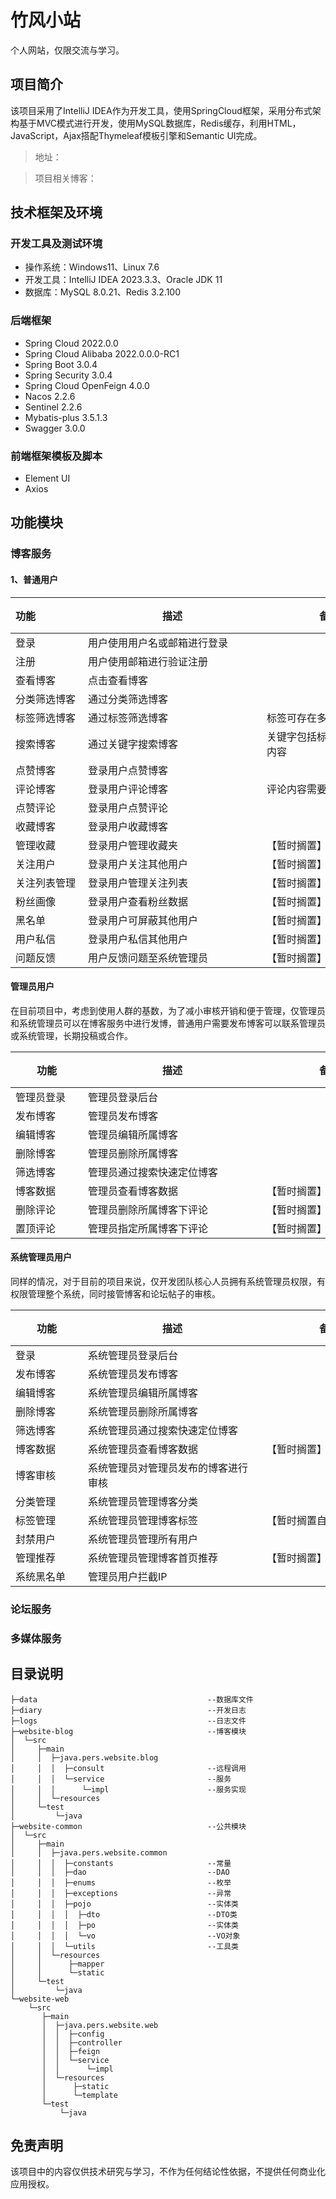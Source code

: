 # 竹风小站
个人网站，仅限交流与学习。

## 项目简介
该项目采用了IntelliJ IDEA作为开发工具，使用SpringCloud框架，采用分布式架构基于MVC模式进行开发，使用MySQL数据库，Redis缓存，利用HTML，JavaScript，Ajax搭配Thymeleaf模板引擎和Semantic UI完成。

> 地址：

> 项目相关博客：

## 技术框架及环境
### 开发工具及测试环境
- 操作系统：Windows11、Linux 7.6
- 开发工具：IntelliJ IDEA 2023.3.3、Oracle JDK 11
- 数据库：MySQL 8.0.21、Redis 3.2.100
### 后端框架
- Spring Cloud 2022.0.0
- Spring Cloud Alibaba 2022.0.0.0-RC1
- Spring Boot 3.0.4
- Spring Security 3.0.4
- Spring Cloud OpenFeign 4.0.0
- Nacos 2.2.6
- Sentinel 2.2.6
- Mybatis-plus 3.5.1.3
- Swagger 3.0.0
### 前端框架模板及脚本
- Element UI
- Axios

## 功能模块
### 博客服务

#### 1、普通用户

| <div style="width:100px">功能</div> | <div style="width:270px">描述</div> | <div style="width:200px">备注</div> | <div style="width:10px">状态</div> |
|:----------------------------------|-----------------------------------|-----------------------------------|:--------------------------------:|
| 登录                                | 用户使用用户名或邮箱进行登录                    |                                   |                ❌                 |
| 注册                                | 用户使用邮箱进行验证注册                      |                                   |                ❌                 |
| 查看博客                              | 点击查看博客                            |                                   |                ❌                 |
| 分类筛选博客                            | 通过分类筛选博客                          |                                   |                ❌                 |
| 标签筛选博客                            | 通过标签筛选博客                          | 标签可存在多个                           |                ❌                 |
| 搜索博客                              | 通过关键字搜索博客                         | 关键字包括标题、用户名、内容                    |                ❌                 |
| 点赞博客                              | 登录用户点赞博客                          |                                   |                ❌                 |
| 评论博客                              | 登录用户评论博客                          | 评论内容需要脱敏                          |                ❌                 |
| 点赞评论                              | 登录用户点赞评论                          |                                   |                ❌                 |
| 收藏博客                              | 登录用户收藏博客                          |                                   |                ❌                 |
| 管理收藏                              | 登录用户管理收藏夹                         | 【暂时搁置】                            |                ❌                 |
| 关注用户                              | 登录用户关注其他用户                        | 【暂时搁置】                            |                ❌                 |
| 关注列表管理                            | 登录用户管理关注列表                        | 【暂时搁置】                            |                ❌                 |
| 粉丝画像                              | 登录用户查看粉丝数据                        | 【暂时搁置】                            |                ❌                 |
| 黑名单                               | 登录用户可屏蔽其他用户                       | 【暂时搁置】                            |                ❌                 |
| 用户私信                              | 登录用户私信其他用户                        | 【暂时搁置】                            |                ❌                 |
| 问题反馈                              | 用户反馈问题至系统管理员                      | 【暂时搁置】                            |                ❌                 |

#### 管理员用户
在目前项目中，考虑到使用人群的基数，为了减小审核开销和便于管理，仅管理员和系统管理员可以在博客服务中进行发博，普通用户需要发布博客可以联系管理员或系统管理，长期投稿或合作。

| <div style="width:100px">功能</div> | <div style="width:270px">描述</div> | <div style="width:200px">备注</div> | <div style="width:10px">状态</div> |
|-----------------------------------|-----------------------------------|-----------------------------------|:--------------------------------:|
| 管理员登录                             | 管理员登录后台                           |                                   |                ❌                 |
| 发布博客                              | 管理员发布博客                           |                                   |                ❌                 |
| 编辑博客                              | 管理员编辑所属博客                         |                                   |                ❌                 |
| 删除博客                              | 管理员删除所属博客                         |                                   |                ❌                 |
| 筛选博客                              | 管理员通过搜索快速定位博客                     |                                   |                ❌                 |
| 博客数据                              | 管理员查看博客数据                         | 【暂时搁置】                            |                ❌                 |
| 删除评论                              | 管理员删除所属博客下评论                      | 【暂时搁置】                            |                ❌                 |
| 置顶评论                              | 管理员指定所属博客下评论                      | 【暂时搁置】                            |                ❌                 |

#### 系统管理员用户
同样的情况，对于目前的项目来说，仅开发团队核心人员拥有系统管理员权限，有权限管理整个系统，同时接管博客和论坛帖子的审核。

| <div style="width:100px">功能</div> | <div style="width:270px">描述</div> | <div style="width:200px">备注</div> | <div style="width:10px">状态</div> |
|-----------------------------------|-----------------------------------|-----------------------------------|:--------------------------------:|
| 登录                                | 系统管理员登录后台                         |                                   |                ❌                 |
| 发布博客                              | 系统管理员发布博客                         |                                   |                ❌                 |
| 编辑博客                              | 系统管理员编辑所属博客                       |                                   |                ❌                 |
| 删除博客                              | 系统管理员删除所属博客                       |                                   |                ❌                 |
| 筛选博客                              | 系统管理员通过搜索快速定位博客                   |                                   |                ❌                 |
| 博客数据                              | 系统管理员查看博客数据                       | 【暂时搁置】                            |                ❌                 |
| 博客审核                              | 系统管理员对管理员发布的博客进行审核                |                                   |                ❌                 |
| 分类管理                              | 系统管理员管理博客分类                       |                                   |                ❌                 |
| 标签管理                              | 系统管理员管理博客标签                       | 【暂时搁置自定义】                         |                ❌                 |
| 封禁用户                              | 系统管理员管理所有用户                       |                                   |                ❌                 |
| 管理推荐                              | 系统管理员管理博客首页推荐                     | 【暂时搁置】                            |                ❌                 |
| 系统黑名单                             | 管理员用户拦截IP                         |                                   |                ❌                 |

### 论坛服务

### 多媒体服务

## 目录说明

```text
├─data                                      --数据库文件
├─diary                                     --开发日志
├─logs                                      --日志文件
├─website-blog                              --博客模块
│  └─src
│     ├─main
│     │  ├─java.pers.website.blog
│     │  │  ├─consult                       --远程调用
│     │  │  └─service                       --服务
│     │  │      └─impl                      --服务实现
│     │  └─resources
│     └─test
│         └─java
├─website-common                            --公共模块
│  └─src
│     ├─main
│     │  ├─java.pers.website.common
│     │  │  ├─constants                     --常量 
│     │  │  ├─dao                           --DAO
│     │  │  ├─enums                         --枚举
│     │  │  ├─exceptions                    --异常
│     │  │  ├─pojo                          --实体类
│     │  │  │  ├─dto                        --DTO类
│     │  │  │  ├─po                         --实体类
│     │  │  │  └─vo                         --VO对象
│     │  │  └─utils                         --工具类
│     │  └─resources
│     │      ├─mapper
│     │      └─static
│     └─test
│         └─java
└─website-web
    └─src
       ├─main
       │  ├─java.pers.website.web
       │  │  ├─config
       │  │  ├─controller
       │  │  ├─feign
       │  │  └─service
       │  │      └─impl
       │  └─resources
       │      ├─static
       │      └─template
       └─test
           └─java
```

## 免责声明
该项目中的内容仅供技术研究与学习，不作为任何结论性依据，不提供任何商业化应用授权。